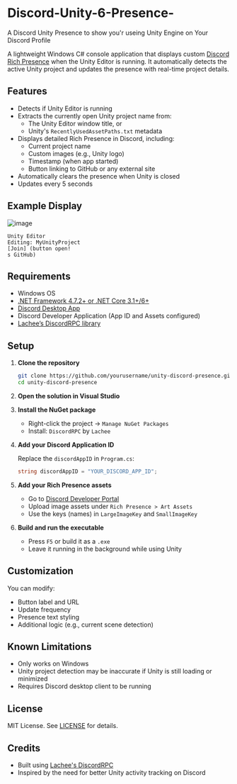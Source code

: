 # Discord-Unity-6-Presence-
A Discord Unity Presence to show you'r useing Unity Engine on Your Discord Profile

A lightweight Windows C# console application that displays custom [Discord Rich Presence](https://discord.com/rich-presence) when the Unity Editor is running. It automatically detects the active Unity project and updates the presence with real-time project details.

## Features

- Detects if Unity Editor is running
- Extracts the currently open Unity project name from:
  - The Unity Editor window title, or
  - Unity's `RecentlyUsedAssetPaths.txt` metadata
- Displays detailed Rich Presence in Discord, including:
  - Current project name
  - Custom images (e.g., Unity logo)
  - Timestamp (when app started)
  - Button linking to GitHub or any external site
- Automatically clears the presence when Unity is closed
- Updates every 5 seconds

## Example Display

![image](https://github.com/user-attachments/assets/58ba1343-9e01-4b10-8cc0-e841495051df)



```
Unity Editor
Editing: MyUnityProject
[Join] (button open!
s GitHub)
```

## Requirements

- Windows OS
- [.NET Framework 4.7.2+ or .NET Core 3.1+/6+](https://dotnet.microsoft.com/en-us/download)
- [Discord Desktop App](https://discord.com/download)
- Discord Developer Application (App ID and Assets configured)
- [Lachee’s DiscordRPC library](https://github.com/Lachee/discord-rpc-csharp)

## Setup

1. **Clone the repository**

   ```bash
   git clone https://github.com/yourusername/unity-discord-presence.git
   cd unity-discord-presence
   ```

2. **Open the solution in Visual Studio**

3. **Install the NuGet package**

   - Right-click the project → `Manage NuGet Packages`
   - Install: `DiscordRPC` by `Lachee`

4. **Add your Discord Application ID**

   Replace the `discordAppID` in `Program.cs`:

   ```csharp
   string discordAppID = "YOUR_DISCORD_APP_ID";
   ```

5. **Add your Rich Presence assets**

   - Go to [Discord Developer Portal](https://discord.com/developers/applications)
   - Upload image assets under `Rich Presence > Art Assets`
   - Use the keys (names) in `LargeImageKey` and `SmallImageKey`

6. **Build and run the executable**

   - Press `F5` or build it as a `.exe`
   - Leave it running in the background while using Unity

## Customization

You can modify:
- Button label and URL
- Update frequency
- Presence text styling
- Additional logic (e.g., current scene detection)

## Known Limitations

- Only works on Windows
- Unity project detection may be inaccurate if Unity is still loading or minimized
- Requires Discord desktop client to be running

## License

MIT License. See [LICENSE](LICENSE) for details.

## Credits

- Built using [Lachee's DiscordRPC](https://github.com/Lachee/discord-rpc-csharp)
- Inspired by the need for better Unity activity tracking on Discord
